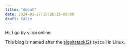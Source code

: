 ```yaml
---
title: "About"
date: 2024-01-27T15:26:15-08:00
draft: false
---
```


Hi, I go by vilroi online.

This blog is named after the [sigaltstack(2)](https://www.man7.org/linux/man-pages/man2/sigaltstack.2.html) syscall in Linux.
